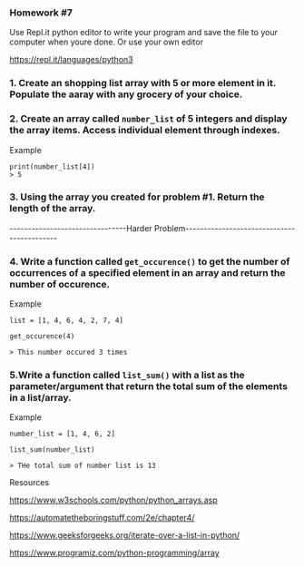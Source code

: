 ### Homework #7

Use Repl.it python editor to write your program and save the file to your computer when youre done. Or use your own editor

https://repl.it/languages/python3

### 1. Create an shopping list array with 5 or more element in it. Populate the aaray with any grocery of your choice.


### 2. Create an array called ```number_list``` of 5 integers and display the array items. Access individual element through indexes.

Example

```
print(number_list[4])
> 5
```

### 3. Using the array you created for problem #1. Return the length of the array.

--------------------------------Harder Problem-------------------------------------------

### 4. Write a function called ```get_occurence()``` to get the number of occurrences of a specified element in an array and return the number of occurence.


Example
```
list = [1, 4, 6, 4, 2, 7, 4] 

get_occurence(4)

> This number occured 3 times
```

### 5.Write a function called ```list_sum()``` with a list as the parameter/argument that return the total sum of the elements in a list/array.

Example
```
number_list = [1, 4, 6, 2]

list_sum(number_list)

> THe total sum of number list is 13
```


Resources

https://www.w3schools.com/python/python_arrays.asp

https://automatetheboringstuff.com/2e/chapter4/

https://www.geeksforgeeks.org/iterate-over-a-list-in-python/

https://www.programiz.com/python-programming/array
